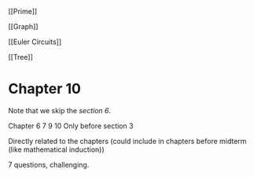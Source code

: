 [[Prime]]

[[Graph]]

[[Euler Circuits]]

[[Tree]]



# Chapter 10

Note that we skip the *section 6*.

Chapter 6 7 9 10 Only before section 3

Directly related to the chapters (could include in chapters before midterm (like mathematical induction))

7 questions, challenging.


